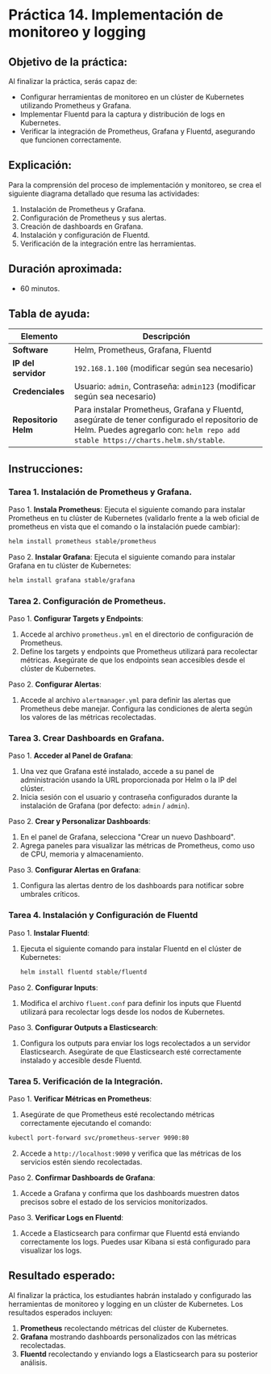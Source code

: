 # Práctica 14. Implementación de monitoreo y logging

## Objetivo de la práctica:

Al finalizar la práctica, serás capaz de:

- Configurar herramientas de monitoreo en un clúster de Kubernetes utilizando Prometheus y Grafana.
- Implementar Fluentd para la captura y distribución de logs en Kubernetes.
- Verificar la integración de Prometheus, Grafana y Fluentd, asegurando que funcionen correctamente.

## Explicación:

Para la comprensión del proceso de implementación y monitoreo, se crea el siguiente diagrama detallado que resuma las actividades:

1. Instalación de Prometheus y Grafana.
2. Configuración de Prometheus y sus alertas.
3. Creación de dashboards en Grafana.
4. Instalación y configuración de Fluentd.
5. Verificación de la integración entre las herramientas.

## Duración aproximada:

- 60 minutos.

## Tabla de ayuda:

| Elemento             | Descripción                                                                                                                                                                     |
| -------------------- | ------------------------------------------------------------------------------------------------------------------------------------------------------------------------------- |
| **Software**         | Helm, Prometheus, Grafana, Fluentd                                                                                                                                              |
| **IP del servidor**  | `192.168.1.100` (modificar según sea necesario)                                                                                                                                 |
| **Credenciales**     | Usuario: `admin`, Contraseña: `admin123` (modificar según sea necesario)                                                                                                        |
| **Repositorio Helm** | Para instalar Prometheus, Grafana y Fluentd, asegúrate de tener configurado el repositorio de Helm. Puedes agregarlo con: `helm repo add stable https://charts.helm.sh/stable`. |

## Instrucciones:

### Tarea 1. Instalación de Prometheus y Grafana.

Paso 1. **Instala Prometheus**: Ejecuta el siguiente comando para instalar Prometheus en tu clúster de Kubernetes (validarlo frente a la web oficial de prometheus en vista que el comando o la instalación puede cambiar):
   
   ```bash
   helm install prometheus stable/prometheus
   ```

Paso 2. **Instalar Grafana**: Ejecuta el siguiente comando para instalar Grafana en tu clúster de Kubernetes:
   
   ```bash
   helm install grafana stable/grafana
   ```

### Tarea 2. Configuración de Prometheus.

Paso 1. **Configurar Targets y Endpoints**:
   
1. Accede al archivo `prometheus.yml` en el directorio de configuración de Prometheus.
2. Define los targets y endpoints que Prometheus utilizará para recolectar métricas. Asegúrate de que los endpoints sean accesibles desde el clúster de Kubernetes.

Paso 2. **Configurar Alertas**:
   
1. Accede al archivo `alertmanager.yml` para definir las alertas que Prometheus debe manejar. Configura las condiciones de alerta según los valores de las métricas recolectadas.

### Tarea 3. Crear Dashboards en Grafana.

Paso 1. **Acceder al Panel de Grafana**:
   
1. Una vez que Grafana esté instalado, accede a su panel de administración usando la URL proporcionada por Helm o la IP del clúster.
2. Inicia sesión con el usuario y contraseña configurados durante la instalación de Grafana (por defecto: `admin` / `admin`).

Paso 2. **Crear y Personalizar Dashboards**:
   
1. En el panel de Grafana, selecciona "Crear un nuevo Dashboard".
2. Agrega paneles para visualizar las métricas de Prometheus, como uso de CPU, memoria y almacenamiento.

Paso 3. **Configurar Alertas en Grafana**:

1. Configura las alertas dentro de los dashboards para notificar sobre umbrales críticos.

### Tarea 4. Instalación y Configuración de Fluentd

Paso 1. **Instalar Fluentd**:

1. Ejecuta el siguiente comando para instalar Fluentd en el clúster de Kubernetes:
   
   ```bash
   helm install fluentd stable/fluentd
   ```

Paso 2. **Configurar Inputs**:
   
1. Modifica el archivo `fluent.conf` para definir los inputs que Fluentd utilizará para recolectar logs desde los nodos de Kubernetes.

Paso 3. **Configurar Outputs a Elasticsearch**:
   
1. Configura los outputs para enviar los logs recolectados a un servidor Elasticsearch. Asegúrate de que Elasticsearch esté correctamente instalado y accesible desde Fluentd.

### Tarea 5. Verificación de la Integración.

Paso 1. **Verificar Métricas en Prometheus**:
   
1. Asegúrate de que Prometheus esté recolectando métricas correctamente ejecutando el comando:
     
```bash
kubectl port-forward svc/prometheus-server 9090:80
```
     
2. Accede a `http://localhost:9090` y verifica que las métricas de los servicios estén siendo recolectadas.

Paso 2. **Confirmar Dashboards de Grafana**:
   
1. Accede a Grafana y confirma que los dashboards muestren datos precisos sobre el estado de los servicios monitorizados.

Paso 3. **Verificar Logs en Fluentd**:

1. Accede a Elasticsearch para confirmar que Fluentd está enviando correctamente los logs. Puedes usar Kibana si está configurado para visualizar los logs.

## Resultado esperado:

Al finalizar la práctica, los estudiantes habrán instalado y configurado las herramientas de monitoreo y logging en un clúster de Kubernetes. Los resultados esperados incluyen:

1. **Prometheus** recolectando métricas del clúster de Kubernetes.
2. **Grafana** mostrando dashboards personalizados con las métricas recolectadas.
3. **Fluentd** recolectando y enviando logs a Elasticsearch para su posterior análisis.
